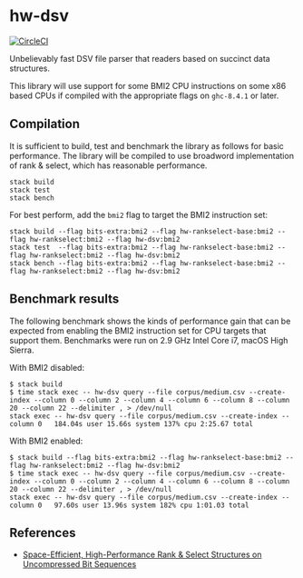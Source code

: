 # hw-dsv
[![CircleCI](https://circleci.com/gh/haskell-works/hw-dsv.svg?style=svg)](https://circleci.com/gh/haskell-works/hw-dsv)

Unbelievably fast DSV file parser that readers based on succinct data structures.

This library will use support for some BMI2 CPU instructions on some x86 based
CPUs if compiled with the appropriate flags on `ghc-8.4.1` or later.

## Compilation

It is sufficient to build, test and benchmark the library as follows
for basic performance.  The library will be compiled to use broadword
implementation of rank & select, which has reasonable performance.

```text
stack build
stack test
stack bench
```

For best perform, add the `bmi2` flag to target the BMI2 instruction set:

```text
stack build --flag bits-extra:bmi2 --flag hw-rankselect-base:bmi2 --flag hw-rankselect:bmi2 --flag hw-dsv:bmi2
stack test  --flag bits-extra:bmi2 --flag hw-rankselect-base:bmi2 --flag hw-rankselect:bmi2 --flag hw-dsv:bmi2
stack bench --flag bits-extra:bmi2 --flag hw-rankselect-base:bmi2 --flag hw-rankselect:bmi2 --flag hw-dsv:bmi2
```

## Benchmark results

The following benchmark shows the kinds of performance gain that can
be expected from enabling the BMI2 instruction set for CPU targets
that support them.  Benchmarks were run on 2.9 GHz Intel Core i7,
macOS High Sierra.

With BMI2 disabled:

```text
$ stack build
$ time stack exec -- hw-dsv query --file corpus/medium.csv --create-index --column 0 --column 2 --column 4 --column 6 --column 8 --column 20 --column 22 --delimiter , > /dev/null
stack exec -- hw-dsv query --file corpus/medium.csv --create-index --column 0   184.04s user 15.66s system 137% cpu 2:25.67 total
```

With BMI2 enabled:

```text
$ stack build --flag bits-extra:bmi2 --flag hw-rankselect-base:bmi2 --flag hw-rankselect:bmi2 --flag hw-dsv:bmi2
$ time stack exec -- hw-dsv query --file corpus/medium.csv --create-index --column 0 --column 2 --column 4 --column 6 --column 8 --column 20 --column 22 --delimiter , > /dev/null
stack exec -- hw-dsv query --file corpus/medium.csv --create-index --column 0   97.60s user 13.96s system 182% cpu 1:01.03 total
```

## References

* [Space-Efficient, High-Performance Rank & Select Structures on Uncompressed Bit Sequences](http://www.cs.cmu.edu/~./dga/papers/zhou-sea2013.pdf)

